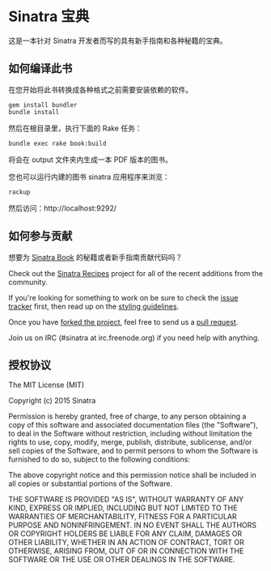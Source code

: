 Sinatra 宝典
============

这是一本针对 Sinatra 开发者而写的具有新手指南和各种秘籍的宝典。

如何编译此书
---------------------

在您开始将此书转换成各种格式之前需要安装依赖的软件。

    gem install bundler
    bundle install

然后在根目录里，执行下面的 Rake 任务：

    bundle exec rake book:build

将会在 output 文件夹内生成一本 PDF 版本的图书。

您也可以运行内建的图书 sinatra 应用程序来浏览：

    rackup

然后访问：http://localhost:9292/

如何参与贡献
-----------------

想要为 [Sinatra Book][sinatra-book] 的秘籍或者新手指南贡献代码吗？

Check out the [Sinatra Recipes][sinatra-recipes] project for all of
the recent additions from the community.

If you're looking for something to work on be sure to check the [issue
tracker][issues] first, then read up on the [styling
guidelines][styling-guidelines].

Once you have [forked the project][forking], feel free to send us a [pull
request][pull-requests].

Join us on IRC (#sinatra at irc.freenode.org) if you need help with anything.


[sinatra-book]: http://github.com/sinatra/sinatra-book
[sinatra-recipes]: http://recipes.sinatrarb.com/
[issues]: http://github.com/sinatra/sinatra-book/issues
[styling-guidelines]: http://github.com/sinatra/sinatra-book-contrib/wiki/Style-Guidelines
[forking]: http://help.github.com/forking/
[pull-requests]: http://help.github.com/pull-requests/

授权协议
-----------------

The MIT License (MIT)

Copyright (c) 2015 Sinatra

Permission is hereby granted, free of charge, to any person obtaining a copy
of this software and associated documentation files (the "Software"), to deal
in the Software without restriction, including without limitation the rights
to use, copy, modify, merge, publish, distribute, sublicense, and/or sell
copies of the Software, and to permit persons to whom the Software is
furnished to do so, subject to the following conditions:

The above copyright notice and this permission notice shall be included in
all copies or substantial portions of the Software.

THE SOFTWARE IS PROVIDED "AS IS", WITHOUT WARRANTY OF ANY KIND, EXPRESS OR
IMPLIED, INCLUDING BUT NOT LIMITED TO THE WARRANTIES OF MERCHANTABILITY,
FITNESS FOR A PARTICULAR PURPOSE AND NONINFRINGEMENT. IN NO EVENT SHALL THE
AUTHORS OR COPYRIGHT HOLDERS BE LIABLE FOR ANY CLAIM, DAMAGES OR OTHER
LIABILITY, WHETHER IN AN ACTION OF CONTRACT, TORT OR OTHERWISE, ARISING FROM,
OUT OF OR IN CONNECTION WITH THE SOFTWARE OR THE USE OR OTHER DEALINGS IN
THE SOFTWARE.
